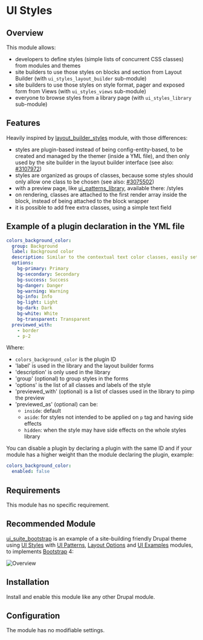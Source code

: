 # UI Styles

## Overview

This module allows:

- developers to define styles (simple lists of concurrent CSS classes) from modules and themes
- site builders to use those styles on blocks and section from Layout Builder (with `ui_styles_layout_builder` sub-module)
- site builders to use those styles on style format, pager and exposed form from Views (with `ui_styles_views` sub-module)
- everyone to browse styles from a library page (with `ui_styles_library` sub-module)

## Features

Heavily inspired by [layout\_builder\_styles](https://www.drupal.org/project/layout_builder_styles) module, with those differences:

* styles are plugin-based instead of being config-entity-based, to be created and managed by the themer (inside a YML file), and then only used by the site builder in the layout builder interface (see also: [#3107972](https://www.drupal.org/project/layout_builder_styles/issues/3107972))
* styles are organized as groups of classes, because some styles should only allow one class to be chosen (see also: [#3075502](https://www.drupal.org/project/layout_builder_styles/issues/3075502))
* with a preview page, like [ui_patterns_library](https://ui-patterns.readthedocs.io/en/8.x-1.x/content/patterns-definition.html), available there: /styles
* on rendering, classes are attached to the first render array inside the block, instead of being attached to the block wrapper
* it is possible to add free extra classes, using a simple text field

## Example of a plugin declaration in the YML file

```yaml
colors_background_color:
  group: Background
  label: Background color
  description: Similar to the contextual text color classes, easily set the background of an element to any contextual class.
  options:
    bg-primary: Primary
    bg-secondary: Secondary
    bg-success: Success
    bg-danger: Danger
    bg-warning: Warning
    bg-info: Info
    bg-light: Light
    bg-dark: Dark
    bg-white: White
    bg-transparent: Transparent
  previewed_with:
    - border
    - p-2
```

Where:

* `colors_background_color` is the plugin ID
* 'label' is used in the library and the layout builder forms
* 'description' is only used in the library
* 'group' (optional) to group styles in the forms
* 'options' is the list of all classes and labels of the style
* 'previewed_with' (optional) is a list of classes used in the library to pimp the preview
* 'previewed_as' (optional) can be:
  * `inside`: default
  * `aside`: for styles not intended to be applied on `p` tag and having side effects
  * `hidden`: when the style may have side effects on the whole styles library

You can disable a plugin by declaring a plugin with the same ID and if your
module has a higher weight than the module declaring the plugin, example:

```yaml
colors_background_color:
  enabled: false
```

## Requirements

This module has no specific requirement.

## Recommended Module

[ui\_suite\_bootstrap](https://www.drupal.org/project/ui_suite_bootstrap) is an example of a site-building friendly Drupal theme using [UI Styles](https://www.drupal.org/project/ui_styles) with [UI Patterns](https://www.drupal.org/project/ui_patterns), [Layout Options](https://www.drupal.org/project/layout_options) and [UI Examples](https://www.drupal.org/project/ui_examples) modules, to implements [Bootstrap](https://getbootstrap.com/) 4:

![Overview](doc/schema.png)

## Installation

Install and enable this module like any other Drupal module.

## Configuration

The module has no modifiable settings.
